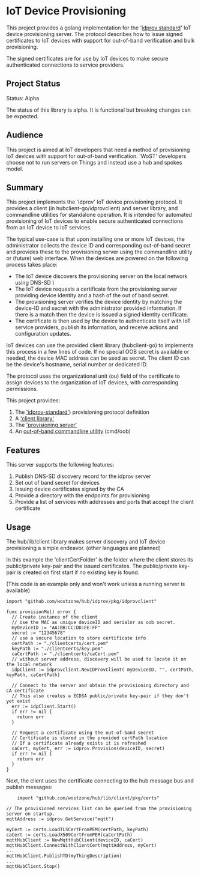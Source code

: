 # IoT Device Provisioning

This project provides a golang implementation for the '[idprov standard](https://github.com/wostzone/idprov-standard)'
IoT device provisioning server. The protocol describes how to issue signed certificates to IoT devices with support for
out-of-band verification and bulk provisioning.

The signed certificates are for use by IoT devices to make secure authenticated connections to service providers.

## Project Status

Status: Alpha

The status of this library is alpha. It is functional but breaking changes can be expected.

## Audience

This project is aimed at IoT developers that need a method of provisioning IoT devices with support for out-of-band
verification. 'WoST' developers choose not to run servers on Things and instead use a hub and spokes model.

## Summary

This project implements the 'idprov' IoT device provisioning protocol. It provides a client (in
hubclient-go/idprovclient) and server library, and commandline utilities for standalone operation. It is intended for
automated provisioning of IoT devices to enable secure authenticated connections from an IoT device to IoT services.

The typical use-case is that upon installing one or more IoT devices, the administrator collects the device ID and
corresponding out-of-band secret and provides these to the provisioning server using the commandline utility or (future)
web interface. When the devices are powered on the following process takes place:

* The IoT device discovers the provisioning server on the local network using DNS-SD )
* The IoT device requests a certificate from the provisioning server providing device identity and a hash of the out of
  band secret.
* The provisioning server verifies the device identity by matching the device-ID and secret with the administrator
  provided information. If there is a match then the device is issued a signed identity certificate.
* The certificate is then used by the device to authenticate itself with IoT service providers, publish its information,
  and receive actions and configuration updates.

IoT devices can use the provided client library (hubclient-go) to implements this process in a few lines of code. If no
special OOB secret is available or needed, the device MAC address can be used as secret. The client ID can be the
device's hostname, serial number or dedicated ID.

The protocol uses the organizational unit (ou) field of the certificate to assign devices to the organization of IoT
devices, with corresponding permissions.

This project provides:

1. The ['idprov-standard'](https://github.com/wostzone/idprov-standard)) provisioning protocol definition
2. A ['client library'](https://github.com/wostzone/hub/idprov/pkg/idprovclient) 
3. The ['provisioning server'](https://github.com/wostzone/hub/idprov/pkg/idprovserver)
4. An [out-of-band commandline utility](https://github.com/wostzone/hub/idprov/cmd/oob) (cmd/oob)

## Features

This server supports the following features:

1. Publish DNS-SD discovery record for the idprov server
2. Set out of band secret for devices
3. Issuing device certificates signed by the CA
4. Provide a directory with the endpoints for provisioning
5. Provide a list of services with addresses and ports that accept the client certificate

## Usage

The hub/lib/client library makes server discovery and IoT device provisioning a simple endeavor. (other languages are planned)

In this example the 'clientCertFolder' is the folder where the client stores its public/private key-pair and the issued certificates. The public/private key-pair is created on first start if no existing key is found.

(This code is an example only and won't work unless a running server is available)

```golang
import "github.com/wostzone/hub/idprov/pkg/idprovclient"

func provisionMe() error {
  // Create instance of the client
  // Use the MAC as unique deviceID and serialnr as oob secret. 
  myDeviceID := "AA:BB:CC:DD:EE:FF"
  secret := "12345678"
  // use a secure location to store certificate info
  certPath := "./clientcerts/cert.pem"
  keyPath := "./clientcerts/key.pem"
  caCertPath := "./clientcerts/caCert.pem"
  // without server address, discovery will be used to locate it on the local network 
  idpClient := idprovclient.NewIDProvClient( myDeviceID, "", certPath, keyPath, caCertPath)
  
  // Connect to the server and obtain the provisioning directory and CA certificate
  // This also creates a ECDSA public/private key-pair if they don't yet exist
  err := idpClient.Start()
  if err != nil {
    return err
  }
  
  // Request a certificate using the out-of-band secret
  // Certificate is stored in the provided certPath location
  // If a certificate already exists it is refreshed
  caCert, myCert, err := idprov.Provision(deviceID, secret)
  if err != nil {
    return err
  }
}
```

Next, the client uses the certificate connecting to the hub message bus and publish messages:

```golang
    import "github.com/wostzone/hub/lib/client/pkg/certs"

// The provisioned services list can be queried from the provisioning server on startup. 
mqttAddress := idprov.GetService("mqtt")

myCert := certs.LoadTLSCertFromPEM(certPath, keyPath)
caCert := certs.LoadX509CertFromPEM(caCertPath)
mqttHubClient := NewMqttHubClient(deviceID, caCert)
mqttHubClient.ConnectWithClientCert(mqttAddress, myCert)
...
mqttHubClient.PublishTD(myThingDescription)
...
mqttHubClient.Stop()
```
